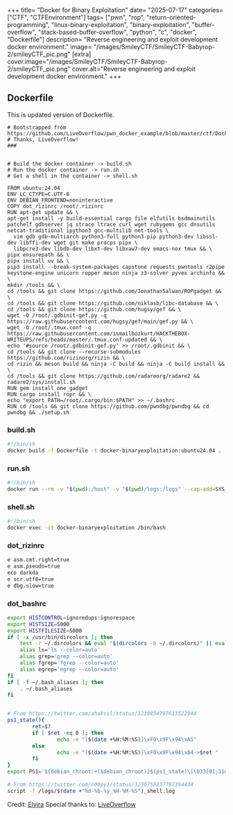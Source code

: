 +++
title= "Docker for Binary Exploitation"
date= "2025-07-17"
categories= ["CTF", "CTFEnvironment"]
tags= ["pwn", "rop", "return-oriented-programming", "linux-binary-exploitation", "binary-exploitation", "buffer-overflow", "stack-based-buffer-overflow", "python", "c", "docker", "Dockerfile"]
description= "Reverse engineering and exploit development docker environment."
image= "/images/SmileyCTF/SmileyCTF-Babyrop-2/smileyCTF_pic.png"
[extra]
cover.image="/images/SmileyCTF/SmileyCTF-Babyrop-2/smileyCTF_pic.png"
cover.alt="Reverse engineering and exploit development docker environment."
+++

## Dockerfile

This is updated version of Dockerfile.

```docker
# Bootstrapped from https://github.com/LiveOverflow/pwn_docker_example/blob/master/ctf/Dockerfile
# Thanks, LiveOverflow!
###


# Build the docker container -> build.sh
# Run the docker container -> run.sh
# Get a shell in the container -> shell.sh

FROM ubuntu:24.04
ENV LC_CTYPE=C.UTF-8
ENV DEBIAN_FRONTEND=noninteractive
COPY dot_rizinrc /root/.rizinrc
RUN apt-get update && \
apt-get install -y build-essential cargo file elfutils bsdmainutils patchelf gdbserver jq strace ltrace curl wget rubygems gcc dnsutils netcat-traditional ipython3 gcc-multilib net-tools \
  vim gdb gdb-multiarch python3-full python3-pip python3-dev libssl-dev libffi-dev wget git make procps pipx \
  libpcre3-dev libdb-dev libxt-dev libxaw7-dev emacs-nox tmux && \
pipx ensurepath && \
pipx install uv && \
pip3 install --break-system-packages capstone requests pwntools r2pipe keystone-engine unicorn ropper meson ninja z3-solver pyvex archinfo && \
mkdir /tools && \
cd /tools && git clone https://github.com/JonathanSalwan/ROPgadget && \
cd /tools && git clone https://github.com/niklasb/libc-database && \
cd /tools && git clone https://github.com/hugsy/gef && \
wget -O /root/.gdbinit-gef.py -q https://raw.githubusercontent.com/hugsy/gef/main/gef.py && \
wget -O /root/.tmux.conf -q https://raw.githubusercontent.com/ismailbozkurt/HACKTHEBOX-WRITEUPS/refs/heads/master/.tmux.conf-updated && \
echo '#source /root/.gdbinit-gef.py' >> /root/.gdbinit && \ 
cd /tools && git clone --recurse-submodules https://github.com/rizinorg/rizin && \
cd rizin && meson build && ninja -C build && ninja -C build install && \
cd /tools && git clone https://github.com/radareorg/radare2 && radare2/sys/install.sh
RUN gem install one_gadget
RUN cargo install ropr && \
echo "export PATH=/root/.cargo/bin:$PATH" >> ~/.bashrc
RUN cd /tools && git clone https://github.com/pwndbg/pwndbg && cd pwndbg && ./setup.sh
```


### build.sh

```bash
#!/bin/sh
docker build -f Dockerfile -t docker-binaryexploitation:ubuntu24.04 .
```

### run.sh

```bash
#!/bin/sh
docker run --rm -v "$(pwd):/host" -v "$(pwd)/logs:/logs" --cap-add=SYS_PTRACE --security-opt seccomp=unconfined -d --name docker-binaryexploitation --privileged -i docker-binaryexploitation:ubuntu24.04
```
### shell.sh

```bash
#!/bin/sh
docker exec -it docker-binaryexploitation /bin/bash
```


### dot_rizinrc

```bash
e asm.cmt.right=true
e asm.pseudo=true
eco darkda
e scr.utf8=true
e dbg.slow=true
```

### dot_bashrc


```bash
export HISTCONTROL=ignoredups:ignorespace
export HISTSIZE=5000
export HISTFILESIZE=5000
if [ -x /usr/bin/dircolors ]; then
    test -r ~/.dircolors && eval "$(dircolors -b ~/.dircolors)" || eval "$(dircolors -b)"
    alias ls='ls --color=auto'
    alias grep='grep --color=auto'
    alias fgrep='fgrep --color=auto'
    alias egrep='egrep --color=auto'
fi
if [ -f ~/.bash_aliases ]; then
    . ~/.bash_aliases
fi


# From https://twitter.com/ahakcil/status/1230854797613522944 
ps1_state(){ 
        ret=$? 
        if [ $ret -eq 0 ]; then 
                echo -e "[$(date +%H:%M:%S)]\xF0\x9F\x94\xA5" 
        else 
                echo -e "[$(date +%H:%M:%S)]\xF0\x9F\x94\xB4->$ret " 
        fi 
} 
export PS1='${debian_chroot:+($debian_chroot)}$(ps1_state)\[\033[01;31m\]\u\[\033[00m\][ \[\033[01;34m\]\w\[\033[00m\] ]\$ ' 
 
# From https://twitter.com/n00py1/status/1230755337797394434 
script -f /logs/$(date +"%d-%b-%y_%H-%M-%S")_shell.log 

```

Credit: [Elvira](https://github.com/deadbeefmonster/docker-binaryexploitation/tree/elvira)
Special thanks to: [LiveOverflow](https://github.com/LiveOverflow/pwn_docker_example/blob/master/ctf/Dockerfile)

